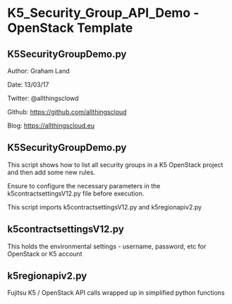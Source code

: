 # K5_Security_Group_API_Demo - OpenStack Template

## K5SecurityGroupDemo.py

Author: Graham Land

Date: 13/03/17

Twitter: @allthingsclowd

Github: https://github.com/allthingscloud

Blog: https://allthingscloud.eu

## K5SecurityGroupDemo.py

This script shows how to list all security groups in a K5 OpenStack
project and then add some new rules.

Ensure to configure the necessary parameters in the k5contractsettingsV12.py
file before execution.

This script imports k5contractsettingsV12.py and k5regionapiv2.py

## k5contractsettingsV12.py

This holds the environmental settings - username, password, etc for OpenStack or K5 account

## k5regionapiv2.py

Fujitsu K5 / OpenStack API calls wrapped up in simplified python functions





